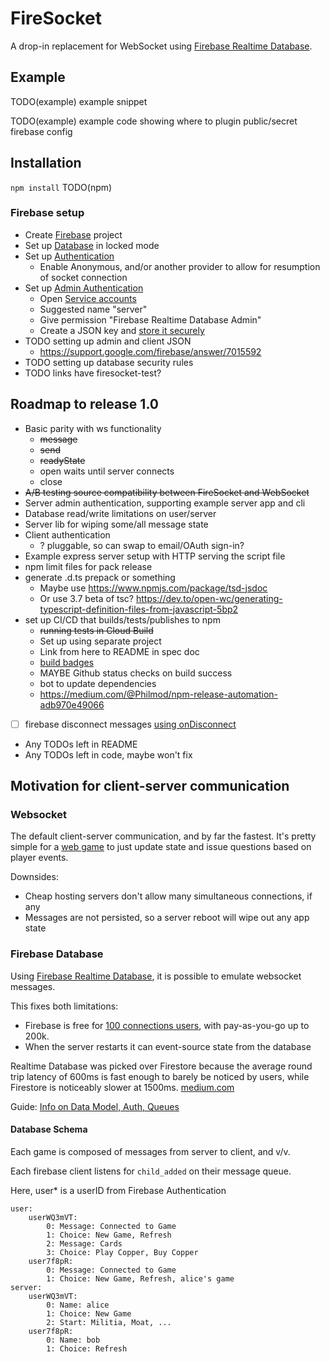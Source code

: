 # FireSocket

A drop-in replacement for WebSocket using [Firebase Realtime Database](https://firebase.google.com/docs/database).

## Example

TODO(example) example snippet

TODO(example) example code showing where to plugin public/secret firebase config

## Installation

`npm install` TODO(npm)

### Firebase setup

- Create [Firebase](https://console.firebase.google.com/) project
- Set up [Database](https://console.firebase.google.com/u/0/project/firesocket-test/database) in locked mode
- Set up [Authentication](https://console.firebase.google.com/u/0/project/firesocket-test/authentication/users)
  - Enable Anonymous, and/or another provider to allow for resumption of socket connection
- Set up [Admin Authentication](https://firebase.google.com/docs/database/admin/start#admin-sdk-authentication)
  - Open [Service accounts](https://console.developers.google.com/iam-admin/serviceaccounts)
  - Suggested name "server"
  - Give permission "Firebase Realtime Database Admin"
  - Create a JSON key and [store it securely](https://cloud.google.com/iam/docs/understanding-service-accounts#managing_service_account_keys)
- TODO setting up admin and client JSON
  - https://support.google.com/firebase/answer/7015592
- TODO setting up database security rules
- TODO links have firesocket-test?

## Roadmap to release 1.0
- Basic parity with ws functionality
  - ~~message~~
  - ~~send~~
  - ~~readyState~~
  - open waits until server connects
  - close
- ~~A/B testing source compatibility between FireSocket and WebSocket~~
- Server admin authentication, supporting example server app and cli
- Database read/write limitations on user/server
- Server lib for wiping some/all message state
- Client authentication
  - ? pluggable, so can swap to email/OAuth sign-in?
- Example express server setup with HTTP serving the script file
- npm limit files for pack release
- generate .d.ts prepack or something
  - Maybe use https://www.npmjs.com/package/tsd-jsdoc
  - Or use 3.7 beta of tsc? https://dev.to/open-wc/generating-typescript-definition-files-from-javascript-5bp2
- set up CI/CD that builds/tests/publishes to npm
    - ~~running tests in Cloud Build~~
    - Set up using separate project
    - Link from here to README in spec doc
    - [build badges](https://ljvmiranda921.github.io/notebook/2018/12/21/cloud-build-badge/)
    - MAYBE Github status checks on build success
    - bot to update dependencies
    - https://medium.com/@Philmod/npm-release-automation-adb970e49066
- [ ] firebase disconnect messages [using onDisconnect](https://firebase.google.com/docs/database/web/offline-capabilities#how-ondisconnect-works)
- Any TODOs left in README
- Any TODOs left in code, maybe won't fix

## Motivation for client-server communication

### Websocket
The default client-server communication, and by far the fastest. It's pretty simple for a [web game](https://github.com/darthwalsh/Austerity/blob/3bd2cfb825eaf8d537945c02da5b96bfe38ddca7/server/connection.js) to just update state and issue questions based on player events.

Downsides:

* Cheap hosting servers don't allow many simultaneous connections, if any
* Messages are not persisted, so a server reboot will wipe out any app state

### Firebase Database

Using [Firebase Realtime Database](https://firebase.google.com/docs/database), it is possible to emulate websocket messages. 

This fixes both limitations:

* Firebase is free for [100 connections users](https://firebase.google.com/pricing/), with pay-as-you-go up to 200k.
* When the server restarts it can event-source state from the database

Realtime Database was picked over Firestore because the average round trip latency of 600ms is fast enough to barely be noticed by users, while Firestore is noticeably slower at 1500ms.
[medium.com](https://medium.com/@d8schreiber/firebase-performance-firestore-and-realtime-database-latency-13effcade26d)

Guide: [Info on Data Model, Auth, Queues](https://howtofirebase.com/firebase-data-modeling-939585ade7f4)

#### Database Schema

Each game is composed of messages from server to client, and v/v.

Each firebase client listens for `child_added` on their message queue.

Here, user* is a userID from Firebase Authentication

    user:
        userWQ3mVT:
            0: Message: Connected to Game
            1: Choice: New Game, Refresh
            2: Message: Cards
            3: Choice: Play Copper, Buy Copper
        user7f8pR:
            0: Message: Connected to Game
            1: Choice: New Game, Refresh, alice's game
    server:
        userWQ3mVT:
            0: Name: alice
            1: Choice: New Game
            2: Start: Militia, Moat, ...
        user7f8pR:
            0: Name: bob
            1: Choice: Refresh
